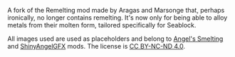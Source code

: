 A fork of the Remelting mod made by Aragas and Marsonge that, perhaps ironically, no longer contains remelting. It's now only for being able to alloy metals from their molten form, tailored specifically for Seablock.
   
All images used are used as placeholders and belong to [Angel's Smelting](https://mods.factorio.com/mod/angelssmelting) and [ShinyAngelGFX](https://mods.factorio.com/mod/ShinyAngelGFX) mods. The license is [CC BY-NC-ND 4.0](https://creativecommons.org/licenses/by-nc-nd/4.0/).